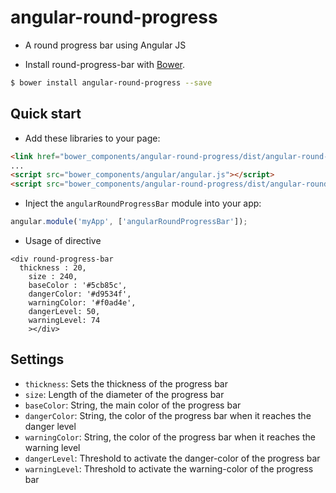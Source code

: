 angular-round-progress
======================
- A round progress bar using Angular JS

+ Install round-progress-bar with [Bower](https://github.com/bower/bower).		
		
>		
```bash		
$ bower install angular-round-progress --save		
```		

## Quick start

+ Add these libraries to your page:

>
``` html
<link href="bower_components/angular-round-progress/dist/angular-round-progress.min.css" rel="stylesheet"></link>
...
<script src="bower_components/angular/angular.js"></script>
<script src="bower_components/angular-round-progress/dist/angular-round-progress.min.js"></script>
```

+ Inject the `angularRoundProgressBar` module into your app:

>
``` js
angular.module('myApp', ['angularRoundProgressBar']);
```
+ Usage of directive
```
<div round-progress-bar 
  thickness : 20,
	size : 240,
	baseColor : '#5cb85c',
	dangerColor: '#d9534f',
	warningColor: '#f0ad4e',
	dangerLevel: 50,
	warningLevel: 74
	></div>
```

## Settings
* `thickness`: Sets the thickness of the progress bar
* `size`: Length of the diameter of the progress bar
* `baseColor`: String, the main color of the progress bar
* `dangerColor`: String, the color of the progress bar when it reaches the danger level
* `warningColor`: String, the color of the progress bar when it reaches the warning level
* `dangerLevel`: Threshold to activate the danger-color of the progress bar
* `warningLevel`: Threshold to activate the warning-color of the progress bar
